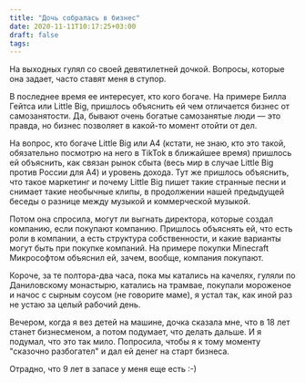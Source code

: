 ```yaml
---
title: "Дочь собралась в бизнес"
date: 2020-11-11T10:17:25+03:00
draft: false
tags:
---
```


На выходных гулял со своей девятилетней дочкой. Вопросы, которые она задает, часто ставят меня в ступор.

В последнее время ее интересует, кто кого богаче. На примере Билла Гейтса или Little Big, пришлось объяснить ей чем отличается бизнес от самозанятости. Да, бывают очень богатые самозанятые люди — это правда, но бизнес позволяет в какой-то момент отойти от дел.

На вопрос, кто богаче Little Big или А4 (кстати, не знаю, кто это такой, обязательно посмотрю на него в TikTok в ближайшее время) пришлось ей объяснить, как связан рынок сбыта (весь мир в случае Little Big против России для A4) и уровень дохода. Тут же пришлось объяснить, что такое маркетинг и почему Little Big пишет такие странные песни и снимает такие необычные клипы, в продолжении нашей предыдущей беседы о разнице между музыкой и коммерческой музыкой.

<!--more-->

Потом она спросила, могут ли выгнать директора, которые создал компанию, если покупают компанию. Пришлось объяснять ей, что есть роли в компании, а есть структура собственности, и какие варианты могут быть при покупке компаний. На примере покупки Minecraft Микрософтом объяснил ей, зачем, вообще, компания покупают.

Короче, за те полтора-два часа, пока мы катались на качелях, гуляли по Даниловскому монастырю, катались на трамвае, покупали мороженое и начос с сырным соусом (не говорите маме), я устал так, как иной раз не устаю за целый рабочий день.

Вечером, когда я вез детей на машине, дочка сказала мне, что в 18 лет станет бизнесменом, а потом подумает, что делать дальше. И я подумал, что это так мило. Попросила, чтобы я к тому моменту "сказочно разбогател" и дал ей денег на старт бизнеса.

Отрадно, что 9 лет в запасе у меня еще есть :-)
